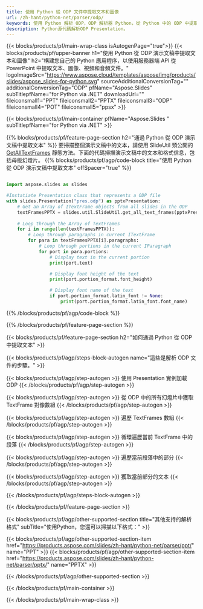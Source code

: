 ```yaml
---
title: 使用 Python 從 ODP 文件中提取文本和圖像
url: /zh-hant/python-net/parser/odp/
keywords: 使用 Python 解析 ODP，ODP 解析器 Python，從 Python 中的 ODP 中提取數據，使用 Python 從 ODP 中提取文本，使用 Python 從 ODP 中提取圖像
description: Python源代碼解析ODP Presentation。
---
```


{{< blocks/products/pf/main-wrap-class isAutogenPage="true">}}
{{< blocks/products/pf/upper-banner h1="使用 Python 從 ODP 演示文稿中提取文本和圖像" h2="構建您自己的 Python 應用程序，以使用服務器端 API 從 PowerPoint 中提取文本、圖像、視頻和音頻文件。" logoImageSrc="https://www.aspose.cloud/templates/aspose/img/products/slides/aspose_slides-for-python.svg" sourceAdditionalConversionTag="" additionalConversionTag="ODP" pfName="Aspose.Slides" subTitlepfName="for Python via .NET" downloadUrl="" fileiconsmall1="PPT" fileiconsmall2="PPTX" fileiconsmall3="ODP" fileiconsmall4="POT" fileiconsmall5="ppsx" >}}

{{< blocks/products/pf/main-container pfName="Aspose.Slides " subTitlepfName="for Python via .NET" >}}

{{% blocks/products/pf/feature-page-section  h2="通過 Python 從 ODP 演示文稿中提取文本" %}}
要掃描整個演示文稿中的文本，請使用 SlideUtil 類公開的 [GetAllTextFrames](https://reference.aspose.com/slides/python-net/aspose.slides.util/slideutil/) 靜態方法。下面的代碼掃描演示文稿中的文本和格式信息，包括母版幻燈片。
{{% blocks/products/pf/agp/code-block title="使用 Python 從 ODP 演示文稿中提取文本" offSpacer="true" %}}

```py

import aspose.slides as slides

#Instatiate Presentation class that represents a ODP file
with slides.Presentation("pres.odp") as pptxPresentation:
    # Get an Array of ITextFrame objects from all slides in the ODP
    textFramesPPTX = slides.util.SlideUtil.get_all_text_frames(pptxPresentation, True)
    
    # Loop through the Array of TextFrames
    for i in range(len(textFramesPPTX)):
	    # Loop through paragraphs in current ITextFrame
        for para in textFramesPPTX[i].paragraphs:
            # Loop through portions in the current IParagraph
            for port in para.portions:
			    # Display text in the current portion
                print(port.text)

    			# Display font height of the text
                print(port.portion_format.font_height)

			    # Display font name of the text
                if port.portion_format.latin_font != None:
                    print(port.portion_format.latin_font.font_name)
```

{{% /blocks/products/pf/agp/code-block %}}

{{% /blocks/products/pf/feature-page-section %}}

{{< blocks/products/pf/feature-page-section  h2="如何通過 Python 從 ODP 中提取文本" >}}

{{< blocks/products/pf/agp/steps-block-autogen name="這些是解析 ODP 文件的步驟。" >}}

{{< blocks/products/pf/agp/step-autogen >}}
使用 Presentation 實例加載 ODP
{{< /blocks/products/pf/agp/step-autogen >}}

{{< blocks/products/pf/agp/step-autogen >}}
從 ODP 中的所有幻燈片中獲取 TextFrame 對像數組
{{< /blocks/products/pf/agp/step-autogen >}}

{{< blocks/products/pf/agp/step-autogen >}}
遍歷 TextFrames 數組
{{< /blocks/products/pf/agp/step-autogen >}}

{{< blocks/products/pf/agp/step-autogen >}}
循環遍歷當前 TextFrame 中的段落
{{< /blocks/products/pf/agp/step-autogen >}}

{{< blocks/products/pf/agp/step-autogen >}}
遍歷當前段落中的部分
{{< /blocks/products/pf/agp/step-autogen >}}

{{< blocks/products/pf/agp/step-autogen >}}
獲取當前部分的文本
{{< /blocks/products/pf/agp/step-autogen >}}

{{< /blocks/products/pf/agp/steps-block-autogen >}}

{{< /blocks/products/pf/feature-page-section >}}

{{< blocks/products/pf/agp/other-supported-section title="其他支持的解析格式" subTitle="使用Python，您還可以掃描以下格式：" >}}

{{< blocks/products/pf/agp/other-supported-section-item href="https://products.aspose.com/slides/zh-hant/python-net/parser/ppt/" name="PPT" >}}
{{< blocks/products/pf/agp/other-supported-section-item href="https://products.aspose.com/slides/zh-hant/python-net/parser/pptx/" name="PPTX" >}}


{{< /blocks/products/pf/agp/other-supported-section >}}

{{< /blocks/products/pf/main-container >}}
    
{{< /blocks/products/pf/main-wrap-class >}}